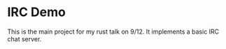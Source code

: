 # IRC Demo

This is the main project for my rust talk on 9/12.  It implements a basic IRC
chat server. 
